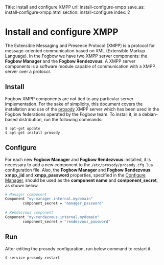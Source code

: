 Title: Install and configure XMPP
url: install-configure-xmpp
save_as: install-configure-xmpp.html
section: install-configure
index: 2

Install and configure XMPP
==========
The Extensible Messaging and Presence Protocol (XMPP) is a protocol for message-oriented communication based on XML (Extensible Markup Language). In the Fogbow we have two XMPP server components: the **Fogbow Manager** and the **Fogbow Rendezvous**. A XMPP server components is a software module capable of communication with a XMPP server over a protocol.

## Install
Fogbow XMPP components are not tied to any particular server implementation. For the sake of simplicity, this document covers the installation and use of the [prosody](http://prosody.im/) XMPP server which has been used in the Fogbow federations operated by the Fogbow team. To install it, in a debian-based distribution, run the following commands:
``` shell
$ apt-get update
$ apt-get install prosody
```

## Configure

For each new **Fogbow Manager** and **Fogbow Rendezvous** installed, it is necessary to add a new component to the `/etc/prosody/prosody.cfg.lua` configuration file. Also, the **Fogbow Manager** and **Fogbow Rendezvous** **xmpp_jid** and 
**xmpp_password** properties, specified in the [Configure Manager](http://www.fogbowcloud.org/install-configure-fogbow-manager#configure), should be used as the **component name** and **component_secret**, as shown below.

```bash
# Manager component
Component "my-manager.internal.mydomain"
        component_secret = "manager_password"
        
# Rendezvous component
Component "my-rendezvous.internal.mydomain"
        component_secret = "rendezvouz_password"
```

## Run
After editing the prosody configuration, run below command to restart it.
``` shell
$ service prosody restart
```
